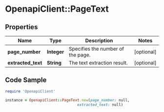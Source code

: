 # OpenapiClient::PageText

## Properties

Name | Type | Description | Notes
------------ | ------------- | ------------- | -------------
**page_number** | **Integer** | Specifies the number of the page. | [optional] 
**extracted_text** | **String** | The text extraction result. | [optional] 

## Code Sample

```ruby
require 'OpenapiClient'

instance = OpenapiClient::PageText.new(page_number: null,
                                 extracted_text: null)
```


